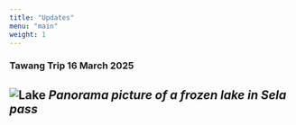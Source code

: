 ```yaml
---
title: "Updates"
menu: "main"
weight: 1
---
```


### Tawang Trip 16 March 2025
![Lake](/Life/IMG_3599.JPEG)
*Panorama picture of a frozen lake in Sela pass* 
---

